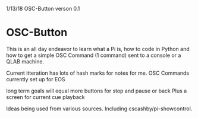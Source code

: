 1/13/18
 OSC-Button verson 0.1
# OSC-Button

This is an all day endeavor to learn what a Pi is, how to code in Python
and how to get a simple OSC Command (1 command) sent to a console or a QLAB machine.

Current itteration has lots of hash marks for notes for me.
OSC Commands currently set up for EOS

long term goals will equal more buttons for stop and pause or back
Plus a screen for current cue playback

Ideas being used from various sources.  Including cscashby/pi-showcontrol.
